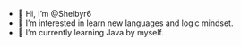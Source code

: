- 👋 Hi, I’m @Shelbyr6
- 👀 I’m interested in learn new languages and logic mindset.
- 🌱 I’m currently learning Java by myself.

